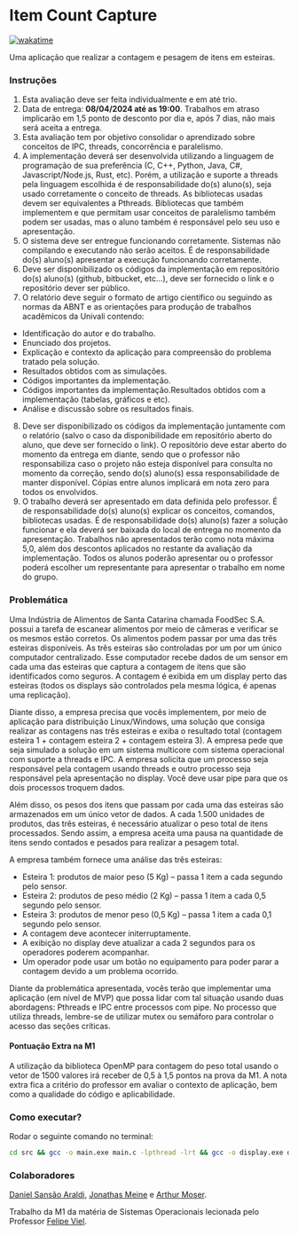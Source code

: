 # Item Count Capture

[![wakatime](https://wakatime.com/badge/user/920a7e43-2969-4212-82ff-1b375685ff58/project/018e903f-5341-413d-8933-1cf441d9d5c2.svg)](https://wakatime.com/badge/user/920a7e43-2969-4212-82ff-1b375685ff58/project/018e903f-5341-413d-8933-1cf441d9d5c2)

Uma aplicação que realizar a contagem e pesagem de itens em esteiras.

### Instruções

1. Esta avaliação deve ser feita individualmente e em até trio.
2. Data de entrega: **08/04/2024 até as 19:00**. Trabalhos em atraso implicarão em 1,5 ponto de desconto por dia e, após 7 dias, não mais será aceita a entrega.
3. Esta avaliação tem por objetivo consolidar o aprendizado sobre conceitos de IPC, threads, concorrência e paralelismo.
4. A implementação deverá ser desenvolvida utilizando a linguagem de programação de sua preferência (C, C++, Python, Java, C#, Javascript/Node.js, Rust, etc). Porém, a utilização e suporte a threads pela linguagem escolhida é de responsabilidade do(s) aluno(s), seja usado corretamente o conceito de threads. As bibliotecas usadas devem ser equivalentes a Pthreads. Bibliotecas que também implementem e que permitam usar conceitos de paralelismo também podem ser usadas, mas o aluno também é responsável pelo seu uso e apresentação.
5. O sistema deve ser entregue funcionando corretamente. Sistemas não compilando e executando não serão aceitos. É de responsabilidade do(s) aluno(s) apresentar a execução funcionando corretamente.
6. Deve ser disponibilizado os códigos da implementação em repositório do(s) aluno(s) (github, bitbucket, etc...), deve ser fornecido o link e o repositório dever ser público.
7. O relatório deve seguir o formato de artigo científico ou seguindo as normas da ABNT e as orientações para produção de trabalhos acadêmicos da Univali contendo:

- Identificação do autor e do trabalho.
- Enunciado dos projetos.
- Explicação e contexto da aplicação para compreensão do problema tratado pela solução.
- Resultados obtidos com as simulações.
- Códigos importantes da implementação.
- Códigos importantes da implementação.Resultados obtidos com a implementação (tabelas, gráficos e etc).
- Análise e discussão sobre os resultados finais.

8. Deve ser disponibilizado os códigos da implementação juntamente com o relatório (salvo o caso da disponibilidade em repositório aberto do aluno, que deve ser fornecido o link). O repositório deve estar aberto do momento da entrega em diante, sendo que o professor não responsabiliza caso o projeto não esteja disponível para consulta no momento da correção, sendo do(s) aluno(s) essa responsabilidade de manter disponível. Cópias entre alunos implicará em nota zero para todos os envolvidos.
9. O trabalho deverá ser apresentado em data definida pelo professor. É de responsabilidade do(s) aluno(s) explicar os conceitos, comandos, bibliotecas usadas. É de responsabilidade do(s) aluno(s) fazer a solução funcionar e ela deverá ser baixada do local de entrega no momento da apresentação. Trabalhos não apresentados terão como nota máxima 5,0, além dos descontos aplicados no restante da avaliação da implementação. Todos os alunos poderão apresentar ou o professor poderá escolher um representante para apresentar o trabalho em nome do grupo.

### Problemática

Uma Indústria de Alimentos de Santa Catarina chamada FoodSec S.A. possui a tarefa de escanear alimentos por meio de câmeras e verificar se os mesmos estão corretos. Os alimentos podem passar por uma das três esteiras disponíveis. As três esteiras são controladas por um por um único computador centralizado. Esse computador recebe dados de um sensor em cada uma das esteiras que captura a contagem de itens que são identificados como seguros. A contagem é exibida em um display perto das esteiras (todos os displays são controlados pela mesma lógica, é apenas uma replicação).

Diante disso, a empresa precisa que vocês implementem, por meio de aplicação para distribuição Linux/Windows, uma solução que consiga realizar as contagens nas três esteiras e exiba o resultado total (contagem esteira 1 + contagem esteira 2 + contagem esteira 3). A empresa pede que seja simulado a solução em um sistema multicore com sistema operacional com suporte a threads e IPC. A empresa solicita que um processo seja responsável pela contagem usando threads e outro processo seja responsável pela apresentação no display. Você deve usar pipe para que os dois processos troquem dados.

Além disso, os pesos dos itens que passam por cada uma das esteiras são armazenados em um único vetor de dados. A cada 1.500 unidades de produtos, das três esteiras, é necessário atualizar o peso total de itens processados. Sendo assim, a empresa aceita uma pausa na quantidade de itens sendo contados e pesados para realizar a pesagem total.

A empresa também fornece uma análise das três esteiras:

- Esteira 1: produtos de maior peso (5 Kg) – passa 1 item a cada segundo pelo sensor.
- Esteira 2: produtos de peso médio (2 Kg) – passa 1 item a cada 0,5 segundo pelo sensor.
- Esteira 3: produtos de menor peso (0,5 Kg) – passa 1 item a cada 0,1 segundo pelo sensor.
- A contagem deve acontecer initerruptamente.
- A exibição no display deve atualizar a cada 2 segundos para os operadores poderem acompanhar.
- Um operador pode usar um botão no equipamento para poder parar a contagem devido a um problema ocorrido.

Diante da problemática apresentada, vocês terão que implementar uma aplicação (em nível de MVP) que possa lidar com tal situação usando duas abordagens: Pthreads e IPC entre processos com pipe. No processo que utiliza threads, lembre-se de utilizar mutex ou semáforo para controlar o acesso das seções críticas.

#### Pontuação Extra na M1

A utilização da biblioteca OpenMP para contagem do peso total usando o vetor de 1500 valores irá receber de 0,5 à 1,5 pontos na prova da M1. A nota extra fica a critério do professor em avaliar o contexto de aplicação, bem como a qualidade do código e aplicabilidade.

### Como executar?

Rodar o seguinte comando no terminal:

```bash
cd src && gcc -o main.exe main.c -lpthread -lrt && gcc -o display.exe display.c -lpthread -lrt
```

### Colaboradores

[Daniel Sansão Araldi](https://github.com/DanielAraldi), [Jonathas Meine](https://github.com/jonhymeine) e [Arthur Moser](https://github.com/oArthurMoser).

Trabalho da M1 da matéria de Sistemas Operacionais lecionada pelo Professor [Felipe Viel](https://github.com/VielF).
